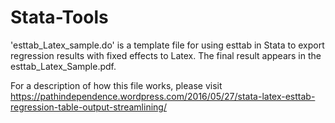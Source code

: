 # Stata-Tools

'esttab_Latex_sample.do' is a template file for using esttab in Stata to export regression results with fixed effects to Latex.  The final result appears in the esttab_Latex_Sample.pdf.  

For a description of how this file works, please visit https://pathindependence.wordpress.com/2016/05/27/stata-latex-esttab-regression-table-output-streamlining/ 
